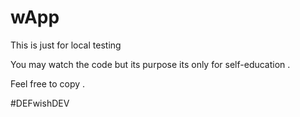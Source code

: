 # wApp

This is just for local testing 

You may watch the code but its purpose its only for self-education .

Feel free to copy .


#DEFwishDEV
